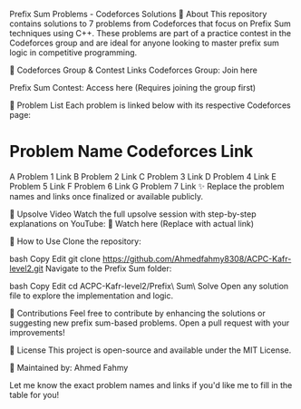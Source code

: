 Prefix Sum Problems - Codeforces Solutions
📌 About
This repository contains solutions to 7 problems from Codeforces that focus on Prefix Sum techniques using C++. These problems are part of a practice contest in the Codeforces group and are ideal for anyone looking to master prefix sum logic in competitive programming.

📌 Codeforces Group & Contest Links
Codeforces Group: Join here

Prefix Sum Contest: Access here (Requires joining the group first)

📌 Problem List
Each problem is linked below with its respective Codeforces page:

#	Problem Name	Codeforces Link
A	Problem 1	Link
B	Problem 2	Link
C	Problem 3	Link
D	Problem 4	Link
E	Problem 5	Link
F	Problem 6	Link
G	Problem 7	Link
✨ Replace the problem names and links once finalized or available publicly.

📌 Upsolve Video
Watch the full upsolve session with step-by-step explanations on YouTube:
🔗 Watch here (Replace with actual link)

📌 How to Use
Clone the repository:

bash
Copy
Edit
git clone https://github.com/Ahmedfahmy8308/ACPC-Kafr-level2.git
Navigate to the Prefix Sum folder:

bash
Copy
Edit
cd ACPC-Kafr-level2/Prefix\ Sum\ Solve
Open any solution file to explore the implementation and logic.

📌 Contributions
Feel free to contribute by enhancing the solutions or suggesting new prefix sum-based problems. Open a pull request with your improvements!

📌 License
This project is open-source and available under the MIT License.

📌 Maintained by: Ahmed Fahmy

Let me know the exact problem names and links if you'd like me to fill in the table for you!
